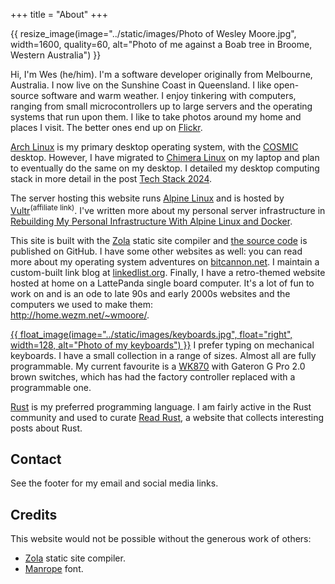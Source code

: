 +++
title = "About"
+++

{{ resize_image(image="../static/images/Photo of Wesley Moore.jpg", width=1600, quality=60, alt="Photo of me against a Boab tree in Broome, Western Australia") }}

Hi, I'm Wes (he/him). I'm a software developer originally from Melbourne,
Australia. I now live on the Sunshine Coast in Queensland. I like open-source
software and warm weather. I enjoy tinkering with computers, ranging from small
microcontrollers up to large servers and the operating systems that run upon
them. I like to take photos around my home and places I visit. The better ones
end up on [Flickr].

[Arch Linux] is my primary desktop operating system, with the [COSMIC] desktop.
However, I have migrated to [Chimera Linux] on my laptop and plan to eventually
do the same on my desktop. I detailed my desktop computing stack in more detail
in the post [Tech Stack 2024](@/posts/2024/tech-stack/index.md).

The server hosting this website runs [Alpine Linux] and is hosted by
[Vultr]<sup>(affiliate link)</sup>. I've written more about my personal server
infrastructure in
[Rebuilding My Personal Infrastructure With Alpine Linux and Docker][my server].

This site is built with the [Zola] static site compiler and [the source
code][src] is published on GitHub. I have some other websites as well: you can
read more about my operating system adventures on [bitcannon.net]. I maintain a
custom-built link blog at [linkedlist.org](https://linkedlist.org/). Finally, I
have a retro-themed website hosted at home on a LattePanda single board
computer. It's a lot of fun to work on and is an ode to late 90s and early
2000s websites and the computers we used to make
them:<br><http://home.wezm.net/~wmoore/>.

[{{ float_image(image="../static/images/keyboards.jpg", float="right", width=128, alt="Photo of my keyboards") }}](../images/keyboards.jpg)
I prefer typing on mechanical keyboards. I have a small collection in a range
of sizes. Almost all are fully programmable. My current favourite is a [WK870]
with Gateron G Pro 2.0 brown switches, which has had the factory controller
replaced with a programmable one.

[Rust] is my preferred programming language. I am fairly active in the Rust
community and used to curate [Read Rust], a website that collects interesting
posts about Rust.

[Alpine Linux]: https://alpinelinux.org/
[Arch Linux]: https://www.archlinux.org/
[COSMIC]: https://system76.com/cosmic/
[bitcannon.net]: https://bitcannon.net/
[Chimera Linux]: https://chimera-linux.org/
[my server]: https://www.wezm.net/technical/2019/02/alpine-linux-docker-infrastructure/
[Read Rust]: https://readrust.net/
[Rust]: https://www.rust-lang.org/
[WK870]: https://www.keebmonkey.com/en-au/products/wk870
[Vultr]: https://www.vultr.com/?ref=7903263
[Zola]: https://www.getzola.org/
[src]: https://github.com/wezm/wezm.net
[Flickr]: https://www.flickr.com/photos/wezm/

## Contact

See the footer for my email and social media links.

## Credits

This website would not be possible without the generous work of others:

* [Zola] static site compiler.
* [Manrope](https://www.gent.media/manrope) font.
